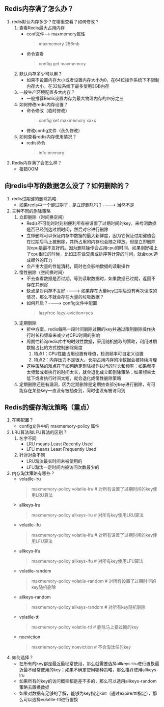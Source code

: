 ## Redis内存满了怎么办？
1. redis默认内存多少？在哪里查看？如何修改？
    1. 查看Redis最大占用内存
        * conf文件--> maxmemory属性
            > maxmemory 256mb
        * 命令查看
            > config get maxmemory
    2. 默认内存多少可以用？
        * 如果不设置内存大小或者设置内存大小为0，在64位操作系统下不限制内存大小，在32位系统下最多使用3GB内存
    3. 一般生产环境配置多大内存？
        * 一般推荐Redis设置内存为最大物理内存的四分之三
    4. 如何修改redis内存设置？
        * 命令修改（临时修改）
            > config set maxmemory xxxx
        * 修改config文件（永久修改）
    5. 如何查看redis内存使用情况？
        * redis命令
            > info memory
2. Redis内存满了会怎么样？
    * 报错OOM
## 向redis中写的数据怎么没了？如何删除的？
1. redis过期键的删除策略
    * 如果redis中一个键过期了，是立即删除吗？----> 当然不是
2. 三种不同的删除策略
    1. 立即删除（时间换空间）
        * Redis不可能时时刻刻便利所有被设置了过期时间的key，来检测数据是否已经到达过期时间，然后对它进行删除
        * 立即删除可以保证内存中数据的最大新鲜度，因为它保证过期键值会在过期后马上被删除，其所占用的内存也会随之释放。但是立即删除对cpu是最不友好的。因为删除操作会占用cpu的时间，如果刚好碰上了cpu很忙的时候，比如正在做交集或排序等计算的时间，就会cpu造成额外的压力
        * 会产生大量的性能消耗，同时也会影响数据的读取操作
    2. 惰性删除（空间换时间）
        * 不去查看数据是否过期。等到读取数据时，如果数据已过期，返回不存在并删除
        * 缺点是对内存不友好  ----> 如果存在大量key过期后没有再次读取的情况，那么不就会存在大量的垃圾数据？
        * 如何开启？----> config文件中配置
            > lazyfree-lazy-eviction=yes
    3. 定期删除
        * 折中方案。redis每隔一段时间删除过期的key并通过限制删除操作执行时长和频率来减少对CPU时间的影响
        * 周期性轮询redis库中的时效性数据，采用随机抽取的策略，利用过期数据占比的方式控制删除频度
            1. 特点1：CPU性能占用设置有峰值，检测频率可自定义设置
            2. 特点2：内存压力不是很大，长期占用内存的冷数据会被持续清理
        * 这种策略的难点在于如何确定删除操作执行的时长和频率：如果频率太频繁或者执行的时间太长，就会退化成立即删除策略；如果频率太低下或者执行时间太短，就会退化成惰性删除策略
    4. 定期删除还是有漏洞，因为定期删除是定期抽查部分key进行删除，有可能存在某些key一直没有被抽查到，同时也没有被访问到
## Redis的缓存淘汰策略（重点）
1. 在哪配置？
    * config文件中的 maxmemory-policy 属性
2. LRU算法和LFU算法的区别？
    1. 名字不同
        * LRU means Least Recently Used
        * LFU means Least Frequently Used
    2. 针对对象不同
        * LRU淘汰最长时间未被使用的
        * LFU淘汰一定时间内被访问次数最少的
3. 内存淘汰策略有哪些？
    * volatile-lru
        > maxmemory-policy volatile-lru # 对所有设置了过期时间的key使用LRU算法
    * allkeys-lru
        > maxmemory-policy allkeys-lru  # 对所有key使用LRU算法
    * volatile-lfu
        > maxmemory-policy volatile-lfu  # 对所有设置了过期时间的key使用LFU算法
    * allkeys-lfu
        > maxmemory-policy allkeys-lfu   # 对所有key使用LFU算法
    * volatile-random
        > maxmemory-policy volatile-random # 对所有设置了过期时间的key随机删除
    * allkeys-random
        > maxmemory-policy allkeys-random  # 对所有key随机删除
    * volatile-ttl
        > maxmemory-policy volatile-ttl   # 删除马上要过期的key
    * noeviction
        > maxmemory-policy noeviction  # 不会淘汰任何key
4. 如何选择？
    * 在所有的key都是最近最经常使用，那么就需要选择allkeys-lru进行置换最近最不经常使用的key；如果不确定使用哪种策略，那么推荐使用allkeys-lru
    * 如果所有的key的访问概率都是差不多的，那么可以选用allkeys-random策略去置换数据
    * 如果对数据有足够的了解，能够为key指定kint（通过expire/ttl指定），那么可以选择volatile-ttl进行置换

